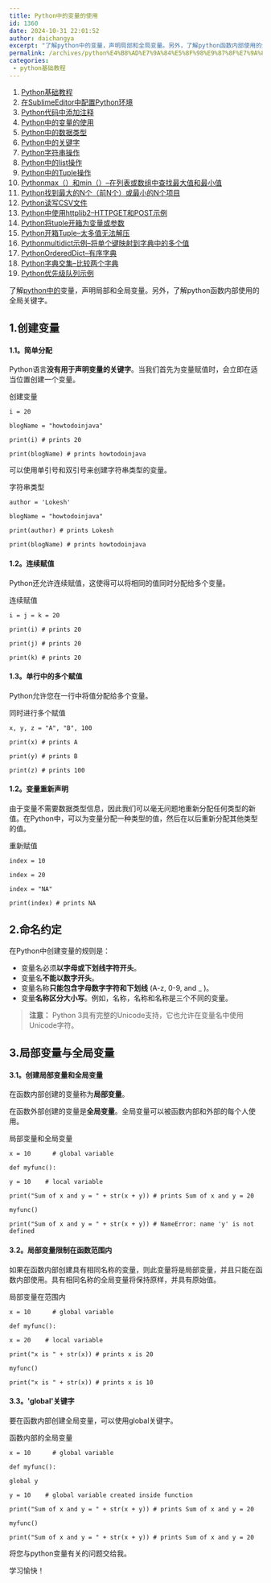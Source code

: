 ```yaml
---
title: Python中的变量的使用
id: 1360
date: 2024-10-31 22:01:52
author: daichangya
excerpt: "了解python中的变量，声明局部和全局变量。另外，了解python函数内部使用的全局关键字。1.创建变量1.1。简单分配Python语言没有用于声明变量的关键字。当我们首先为变量赋值时，会立即在适当位置创建一个变量。创建变量i=20blogName=&quot;howtodoinjava&quot"
permalink: /archives/python%E4%B8%AD%E7%9A%84%E5%8F%98%E9%87%8F%E7%9A%84%E4%BD%BF%E7%94%A8/
categories:
 - python基础教程
---
```


1. [Python基础教程](https://blog.jsdiff.com/archives/python基础教程)
2. [在SublimeEditor中配置Python环境](https://blog.jsdiff.com/archives/在sublimeeditor中配置python环境)
3. [Python代码中添加注释](https://blog.jsdiff.com/archives/python代码中添加注释)
4. [Python中的变量的使用](https://blog.jsdiff.com/archives/python中的变量的使用)
5. [Python中的数据类型](https://blog.jsdiff.com/archives/python中的数据类型)
6. [Python中的关键字](https://blog.jsdiff.com/archives/python中的关键字)
7. [Python字符串操作](https://blog.jsdiff.com/archives/python字符串操作)
8. [Python中的list操作](https://blog.jsdiff.com/archives/python中的list操作)
9. [Python中的Tuple操作](https://blog.jsdiff.com/archives/python中的tuple操作)
10. [Pythonmax（）和min（）–在列表或数组中查找最大值和最小值](https://blog.jsdiff.com/archives/pythonmax和min在列表或数组中查找最大值和最小值)
11. [Python找到最大的N个（前N个）或最小的N个项目](https://blog.jsdiff.com/archives/python找到最大的n个前n个或最小的n个项目)
12. [Python读写CSV文件](https://blog.jsdiff.com/archives/python读写csv文件)
13. [Python中使用httplib2–HTTPGET和POST示例](https://blog.jsdiff.com/archives/python中使用httplib2httpget和post示例)
14. [Python将tuple开箱为变量或参数](https://blog.jsdiff.com/archives/python将tuple开箱为变量或参数)
15. [Python开箱Tuple–太多值无法解压](https://blog.jsdiff.com/archives/python开箱tuple太多值无法解压)
16. [Pythonmultidict示例–将单个键映射到字典中的多个值](https://blog.jsdiff.com/archives/pythonmultidict示例将单个键映射到字典中的多个值)
17. [PythonOrderedDict–有序字典](https://blog.jsdiff.com/archives/pythonordereddict有序字典)
18. [Python字典交集–比较两个字典](https://blog.jsdiff.com/archives/python字典交集比较两个字典)
19. [Python优先级队列示例](https://blog.jsdiff.com/archives/python优先级队列示例)


了解[python中的](https://blog.jsdiff.com/archives/python基础教程)变量，声明局部和全局变量。另外，了解python函数内部使用的全局关键字。

1.创建变量
------

#### 1.1。简单分配

Python语言**没有用于声明变量的关键字**。当我们首先为变量赋值时，会立即在适当位置创建一个变量。

创建变量
```
i = 20

blogName = "howtodoinjava"

print(i) # prints 20

print(blogName) # prints howtodoinjava
```
可以使用单引号和双引号来创建字符串类型的变量。

字符串类型
```
author = 'Lokesh'

blogName = "howtodoinjava"

print(author) # prints Lokesh

print(blogName) # prints howtodoinjava
```
#### 1.2。连续赋值

Python还允许连续赋值，这使得可以将相同的值同时分配给多个变量。

连续赋值
```
i = j = k = 20

print(i) # prints 20

print(j) # prints 20

print(k) # prints 20
```
#### 1.3。单行中的多个赋值

Python允许您在一行中将值分配给多个变量。

同时进行多个赋值
```
x, y, z = "A", "B", 100

print(x) # prints A

print(y) # prints B

print(z) # prints 100
```
#### 1.2。变量重新声明

由于变量不需要数据类型信息，因此我们可以毫无问题地重新分配任何类型的新值。在Python中，可以为变量分配一种类型的值，然后在以后重新分配其他类型的值。


重新赋值
```
index = 10

index = 20

index = "NA"

print(index) # prints NA
```
2.命名约定
------

在Python中创建变量的规则是：

*   变量名必须**以字母或下划线字符开头**。
*   变量名**不能以数字开头**。
*   变量名称**只能包含字母数字字符和下划线** (A-z, 0-9, and _ )。
*   变量**名称区分大小写**。例如，名称，名称和名称是三个不同的变量。

> **注意：** Python 3具有完整的Unicode支持，它也允许在变量名中使用Unicode字符。

3.局部变量与全局变量
-----------

#### 3.1。创建局部变量和全局变量

在函数内部创建的变量称为**局部变量**。

在函数外部创建的变量是**全局变量**。全局变量可以被函数内部和外部的每个人使用。

局部变量和全局变量
```
x = 10      # global variable

def myfunc():

y = 10    # local variable

print("Sum of x and y = " + str(x + y)) # prints Sum of x and y = 20

myfunc()

print("Sum of x and y = " + str(x + y)) # NameError: name 'y' is not defined
```
#### 3.2。局部变量限制在函数范围内

如果在函数内部创建具有相同名称的变量，则此变量将是局部变量，并且只能在函数内部使用。具有相同名称的全局变量将保持原样，并具有原始值。

局部变量在范围内
```
x = 10      # global variable

def myfunc():

x = 20    # local variable

print("x is " + str(x)) # prints x is 20

myfunc()

print("x is " + str(x)) # prints x is 10
```
#### 3.3。'global'关键字

要在函数内部创建全局变量，可以使用global关键字。

函数内部的全局变量
```
x = 10      # global variable

def myfunc():

global y

y = 10    # global variable created inside function

print("Sum of x and y = " + str(x + y)) # prints Sum of x and y = 20

myfunc()

print("Sum of x and y = " + str(x + y)) # prints Sum of x and y = 20
```
将您与python变量有关的问题交给我。

学习愉快！
